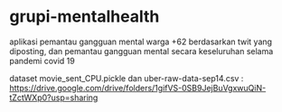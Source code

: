 # grupi-mentalhealth
aplikasi pemantau gangguan mental warga +62 berdasarkan twit yang diposting, dan pemantau gangguan mental secara keseluruhan selama pandemi covid 19

dataset movie_sent_CPU.pickle dan uber-raw-data-sep14.csv : https://drive.google.com/drive/folders/1gifVS-0SB9JejBuVgxwuQiN-tZctWXp0?usp=sharing
